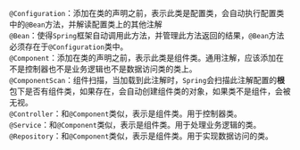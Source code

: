 `@Configuration`：添加在类的声明之前，表示此类是配置类，会自动执行配置类中的`@Bean`方法，并解读配置类上的其他注解<br />`@Bean`：使得`Spring`框架自动调用此方法，并管理此方法返回的结果，`@Bean`方法必须存在于`@Configuration`类中。<br />`@Component`：添加在类的声明之前，表示此类是组件类。通用注解，应该添加在不是控制器也不是业务逻辑也不是数据访问类的类上。<br />`@ComponentScan`：组件扫描，当加载到此注解时，`Spring`会扫描此注解配置的**根**包下是否有组件类，如果存在，会自动创建组件类的对象，如果类不是组件，会被无视。<br />`@Controller`：和`@Component`类似，表示是组件类。用于控制器类。<br />`@Service`：和`@Component`类似，表示是组件类。用于处理业务逻辑的类。<br />`@Repository`：和`@Component`类似，表示是组件类。用于实现数据访问的类。
